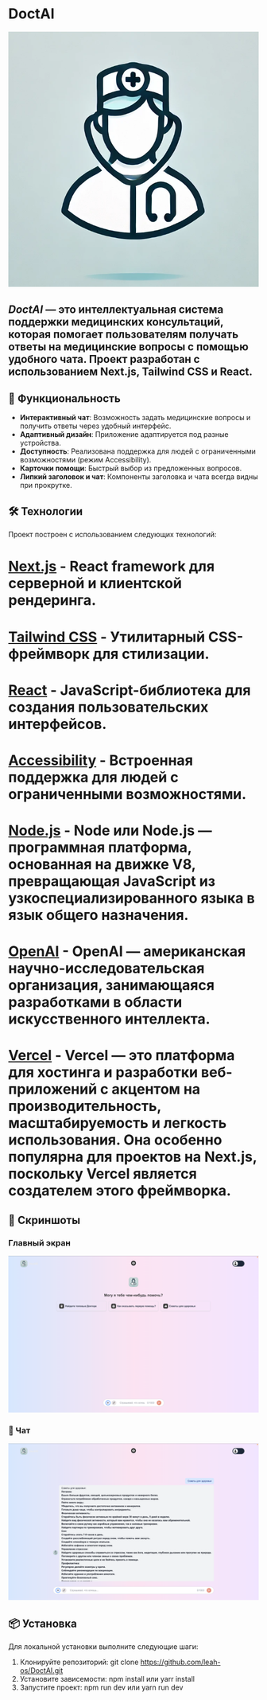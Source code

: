 # DoctAI

![DoctAI Logo](./public/logouser.png)

## _DoctAI_ — это интеллектуальная система поддержки медицинских консультаций, которая помогает пользователям получать ответы на медицинские вопросы с помощью удобного чата. Проект разработан с использованием **Next.js**, **Tailwind CSS** и **React**.

## 🚀 Функциональность

- **Интерактивный чат**: Возможность задать медицинские вопросы и получить ответы через удобный интерфейс.
- **Адаптивный дизайн**: Приложение адаптируется под разные устройства.
- **Доступность**: Реализована поддержка для людей с ограниченными возможностями (режим Accessibility).
- **Карточки помощи**: Быстрый выбор из предложенных вопросов.
- **Липкий заголовок и чат**: Компоненты заголовка и чата всегда видны при прокрутке.

## 🛠 Технологии

Проект построен с использованием следующих технологий:

# [Next.js](https://nextjs.org/) - React framework для серверной и клиентской рендеринга.
# [Tailwind CSS](https://tailwindcss.com/) - Утилитарный CSS-фреймворк для стилизации.
# [React](https://reactjs.org/) - JavaScript-библиотека для создания пользовательских интерфейсов.
# [Accessibility](https://www.w3.org/WAI/) - Встроенная поддержка для людей с ограниченными возможностями.
# [Node.js](https://nodejs.org/en) - Node или Node.js — программная платформа, основанная на движке V8, превращающая JavaScript из узкоспециализированного языка в язык общего назначения.
# [OpenAI](https://openai.com/) - OpenAI — американская научно-исследовательская организация, занимающаяся разработками в области искусственного интеллекта.
# [Vercel](https://vercel.com/) - Vercel — это платформа для хостинга и разработки веб-приложений с акцентом на производительность, масштабируемость и легкость использования. Она особенно популярна для проектов на Next.js, поскольку Vercel является создателем этого фреймворка.

## 📸 Скриншоты

### Главный экран

![Главный экран](https://github.com/leah-os/DoctAI/blob/main/public/people-page.png?raw=true)


###  💬 Чат

![Чат](https://github.com/leah-os/DoctAI/blob/main/public/question.png?raw=true)

## 📦 Установка

Для локальной установки выполните следующие шаги:

1. Клонируйте репозиторий:
   git clone https://github.com/leah-os/DoctAI.git
2.  Установите зависемости:
   npm install или yarr install
3. Запустите проект:
   npm run dev или yarn run dev
